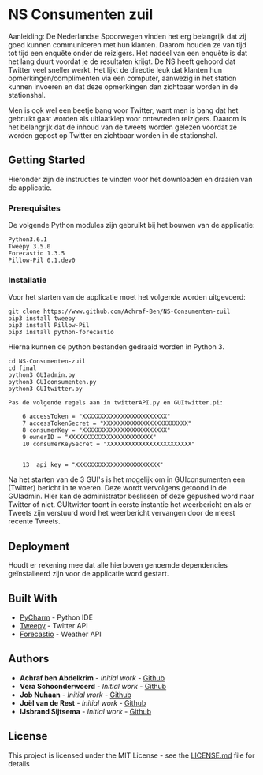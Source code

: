 # NS Consumenten zuil

Aanleiding:
De Nederlandse Spoorwegen vinden het erg belangrijk dat zij goed kunnen communiceren met hun
klanten. Daarom houden ze van tijd tot tijd een enquête onder de reizigers. Het nadeel van een
enquête is dat het lang duurt voordat je de resultaten krijgt. De NS heeft gehoord dat Twitter veel
sneller werkt. Het lijkt de directie leuk dat klanten hun opmerkingen/complimenten via een
computer, aanwezig in het station kunnen invoeren en dat deze opmerkingen dan zichtbaar worden
in de stationshal.

Men is ook wel een beetje bang voor Twitter, want men is bang dat het gebruikt gaat worden als
uitlaatklep voor ontevreden reizigers. Daarom is het belangrijk dat de inhoud van de tweets worden
gelezen voordat ze worden gepost op Twitter en zichtbaar worden in de stationshal.

## Getting Started

Hieronder zijn de instructies te vinden voor het downloaden en draaien van de applicatie. 

### Prerequisites

De volgende Python modules zijn gebruikt bij het bouwen van de applicatie:

```
Python3.6.1
Tweepy 3.5.0
Forecastio 1.3.5
Pillow-Pil 0.1.dev0
```

### Installatie

Voor het starten van de applicatie moet het volgende worden uitgevoerd:

```
git clone https://www.github.com/Achraf-Ben/NS-Consumenten-zuil
pip3 install tweepy
pip3 install Pillow-Pil
pip3 install python-forecastio
```

Hierna kunnen de python bestanden gedraaid worden in Python 3. 

```
cd NS-Consumenten-zuil
cd final
python3 GUIadmin.py
python3 GUIconsumenten.py
python3 GUItwitter.py

Pas de volgende regels aan in twitterAPI.py en GUItwitter.pi:

    6 accessToken = "XXXXXXXXXXXXXXXXXXXXXXXX"
    7 accessTokenSecret = "XXXXXXXXXXXXXXXXXXXXXXXX"
    8 consumerKey = "XXXXXXXXXXXXXXXXXXXXXXXX"
    9 ownerID = "XXXXXXXXXXXXXXXXXXXXXXXX"
    10 consumerKeySecret = "XXXXXXXXXXXXXXXXXXXXXXXX"
    
    
    13  api_key = "XXXXXXXXXXXXXXXXXXXXXXXX"
```

Na het starten van de 3 GUI's is het mogelijk om in GUIconsumenten een (Twitter) bericht in te voeren. 
Deze wordt vervolgens getoond in de GUIadmin. Hier kan de administrator beslissen of deze gepushed word naar Twitter of niet.
GUItwitter toont in eerste instantie het weerbericht en als er Tweets zijn verstuurd word het weerbericht vervangen door de meest recente Tweets. 


## Deployment

Houdt er rekening mee dat alle hierboven genoemde dependencies geïnstalleerd zijn voor de applicatie word gestart.

## Built With

* [PyCharm](https://www.jetbrains.com/pycharm/) - Python IDE
* [Tweepy](https://github.com/tweepy/tweepy) - Twitter API
* [Forecastio](https://pypi.python.org/pypi/python-forecastio/) - Weather API

## Authors

* **Achraf ben Abdelkrim** - *Initial work* - [Github](https://github.com/Achraf-Ben)
* **Vera Schoonderwoerd** - *Initial work* - [Github](https://github.com/vera98x)
* **Job Nuhaan** - *Initial work* - [Github](https://github.com/jnuhaan)
* **Joël van de Rest** - *Initial work* - [Github](https://github.com/JoelvandeRest)
* **IJsbrand Sijtsema** - *Initial work* - [Github](https://github.com/IcefireSijtsema)

## License

This project is licensed under the MIT License - see the [LICENSE.md](LICENSE.md) file for details
